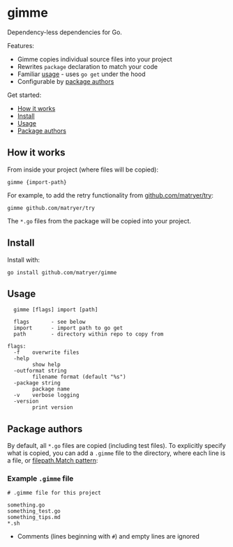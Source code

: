 # gimme
Dependency-less dependencies for Go.

Features:

* Gimme copies individual source files into your project
* Rewrites `package` declaration to match your code
* Familiar [usage](#usage) - uses `go get` under the hood
* Configurable by [package authors](#package-authors)

Get started:

* [How it works](#how-it-works)
* [Install](#install)
* [Usage](#usage)
* [Package authors](#package-authors)

## How it works

From inside your project (where files will be copied):

```
gimme {import-path}
```

For example, to add the retry functionality from [github.com/matryer/try](https://github.com/matryer/try):

```
gimme github.com/matryer/try
```

The `*.go` files from the package will be copied into your project.

## Install

Install with:

```
go install github.com/matryer/gimme
```

## Usage

```
  gimme [flags] import [path]

  flags       - see below
  import      - import path to go get
  path        - directory within repo to copy from

flags:
  -f	overwrite files
  -help
    	show help
  -outformat string
    	filename format (default "%s")
  -package string
    	package name
  -v	verbose logging
  -version
    	print version
```

## Package authors

By default, all `*.go` files are copied (including test files). To explicitly
specify what is copied, you can add a `.gimme` file to the directory, where
each line is a file, or [filepath.Match pattern](https://golang.org/pkg/path/filepath/#Match):

### Example `.gimme` file

```
# .gimme file for this project

something.go
something_test.go
something_tips.md
*.sh
```

* Comments (lines beginning with `#`) and empty lines are ignored
